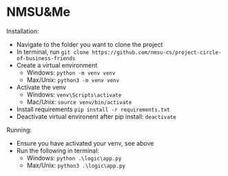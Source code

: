 # NMSU&Me

Installation:
- Navigate to the folder you want to clone the project
- In terminal, run `git clone https://github.com/nmsu-cs/project-circle-of-business-friends`
- Create a virtual environment 
    - Windows: `python -m venv venv`
    - Max/Unix: `python3 -m venv venv`
- Activate the venv
    - Windows: `venv\Scripts\activate`
    - Mac/Unix: `source venv/bin/activate`
- Install requirements `pip install -r requirements.txt`
- Deactivate virtual environent after pip install: `deactivate`
 
Running: 
- Ensure you have activated your venv, see above
- Run the following in terminal: 
    - Windows: `python .\logic\app.py`
    - Max/Unix: `python3 .\logic\app.py`
